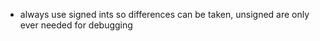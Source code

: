 

- always use signed ints so differences can be taken, unsigned are only ever needed for debugging


